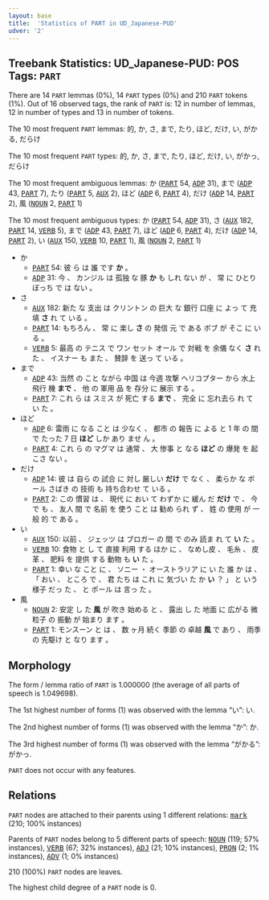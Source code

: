 ```yaml
---
layout: base
title:  'Statistics of PART in UD_Japanese-PUD'
udver: '2'
---
```


## Treebank Statistics: UD_Japanese-PUD: POS Tags: `PART`

There are 14 `PART` lemmas (0%), 14 `PART` types (0%) and 210 `PART` tokens (1%).
Out of 16 observed tags, the rank of `PART` is: 12 in number of lemmas, 12 in number of types and 13 in number of tokens.

The 10 most frequent `PART` lemmas: 的, か, さ, まで, たり, ほど, だけ, い, がかる, だらけ

The 10 most frequent `PART` types:  的, か, さ, まで, たり, ほど, だけ, い, がかっ, だらけ

The 10 most frequent ambiguous lemmas: か (<tt><a href="ja_pud-pos-PART.html">PART</a></tt> 54, <tt><a href="ja_pud-pos-ADP.html">ADP</a></tt> 31), まで (<tt><a href="ja_pud-pos-ADP.html">ADP</a></tt> 43, <tt><a href="ja_pud-pos-PART.html">PART</a></tt> 7), たり (<tt><a href="ja_pud-pos-PART.html">PART</a></tt> 5, <tt><a href="ja_pud-pos-AUX.html">AUX</a></tt> 2), ほど (<tt><a href="ja_pud-pos-ADP.html">ADP</a></tt> 6, <tt><a href="ja_pud-pos-PART.html">PART</a></tt> 4), だけ (<tt><a href="ja_pud-pos-ADP.html">ADP</a></tt> 14, <tt><a href="ja_pud-pos-PART.html">PART</a></tt> 2), 風 (<tt><a href="ja_pud-pos-NOUN.html">NOUN</a></tt> 2, <tt><a href="ja_pud-pos-PART.html">PART</a></tt> 1)

The 10 most frequent ambiguous types:  か (<tt><a href="ja_pud-pos-PART.html">PART</a></tt> 54, <tt><a href="ja_pud-pos-ADP.html">ADP</a></tt> 31), さ (<tt><a href="ja_pud-pos-AUX.html">AUX</a></tt> 182, <tt><a href="ja_pud-pos-PART.html">PART</a></tt> 14, <tt><a href="ja_pud-pos-VERB.html">VERB</a></tt> 5), まで (<tt><a href="ja_pud-pos-ADP.html">ADP</a></tt> 43, <tt><a href="ja_pud-pos-PART.html">PART</a></tt> 7), ほど (<tt><a href="ja_pud-pos-ADP.html">ADP</a></tt> 6, <tt><a href="ja_pud-pos-PART.html">PART</a></tt> 4), だけ (<tt><a href="ja_pud-pos-ADP.html">ADP</a></tt> 14, <tt><a href="ja_pud-pos-PART.html">PART</a></tt> 2), い (<tt><a href="ja_pud-pos-AUX.html">AUX</a></tt> 150, <tt><a href="ja_pud-pos-VERB.html">VERB</a></tt> 10, <tt><a href="ja_pud-pos-PART.html">PART</a></tt> 1), 風 (<tt><a href="ja_pud-pos-NOUN.html">NOUN</a></tt> 2, <tt><a href="ja_pud-pos-PART.html">PART</a></tt> 1)


* か
  * <tt><a href="ja_pud-pos-PART.html">PART</a></tt> 54: 彼 ら は 誰 です <b>か</b> 。
  * <tt><a href="ja_pud-pos-ADP.html">ADP</a></tt> 31: 今 、 カンジル は 孤独 な 豚 <b>か</b> も しれ ない が 、 常 に ひとりぼっち で は ない 。
* さ
  * <tt><a href="ja_pud-pos-AUX.html">AUX</a></tt> 182: 新た な 支出 は クリントン の 巨大 な 銀行 口座 に よっ て 充填 <b>さ</b> れ て いる 。
  * <tt><a href="ja_pud-pos-PART.html">PART</a></tt> 14: もちろん 、 常 に 楽し <b>さ</b> の 発信 元 で ある ボブ が そこ に いる 。
  * <tt><a href="ja_pud-pos-VERB.html">VERB</a></tt> 5: 最高 の テニス で ワン セット オール で 対戦 を 余儀 なく <b>さ</b> れ た 、 イスナー も また 、 賛辞 を 送っ て いる 。
* まで
  * <tt><a href="ja_pud-pos-ADP.html">ADP</a></tt> 43: 当然 の こと ながら 中国 は 今週 攻撃 ヘリコプター から 水上 飛行 機 <b>まで</b> 、 他 の 軍用 品 を 存分 に 展示 する 。
  * <tt><a href="ja_pud-pos-PART.html">PART</a></tt> 7: これ ら は スミス が 死亡 する <b>まで</b> 、 完全 に 忘れ去ら れ て い た 。
* ほど
  * <tt><a href="ja_pud-pos-ADP.html">ADP</a></tt> 6: 雷雨 に なる こと は 少なく 、 都市 の 報告 に よる と 1 年 の 間 で たった 7 日 <b>ほど</b> しか あり ませ ん 。
  * <tt><a href="ja_pud-pos-PART.html">PART</a></tt> 4: これ ら の マグマ は 通常 、 大 惨事 と なる <b>ほど</b> の 爆発 を 起こさ ない 。
* だけ
  * <tt><a href="ja_pud-pos-ADP.html">ADP</a></tt> 14: 彼 は 自ら の 試合 に 対し 厳しい <b>だけ</b> で なく 、 柔らか な ボール さばき の 技術 も 持ち合わせ て いる 。
  * <tt><a href="ja_pud-pos-PART.html">PART</a></tt> 2: この 慣習 は 、 現代 に おい て わずか に 緩ん だ <b>だけ</b> で 、 今 で も 、 友人 間 で 名前 を 使う こと は 勧め られ ず 、 姓 の 使用 が 一般 的 で ある 。
* い
  * <tt><a href="ja_pud-pos-AUX.html">AUX</a></tt> 150: 以前 、 ジェッツ は ブロガー の 間 で のみ 読ま れ て <b>い</b> た 。
  * <tt><a href="ja_pud-pos-VERB.html">VERB</a></tt> 10: 食物 と し て 直接 利用 する ほか に 、 なめし皮 、 毛糸 、 皮革 、 肥料 を 提供 する 動物 も <b>い</b> た 。
  * <tt><a href="ja_pud-pos-PART.html">PART</a></tt> 1: 幸い な こと に 、 ソニー ・ オーストラリア に い た 誰 か は 、 「 おい 、 ところ で 、 君 たち は これ に 気づい た か <b>い</b> ？ 」 と いう 様子 だっ た 、 と ポール は 言っ た 。
* 風
  * <tt><a href="ja_pud-pos-NOUN.html">NOUN</a></tt> 2: 安定 し た <b>風</b> が 吹き 始める と 、 露出 し た 地面 に 広がる 微 粒子 の 振動 が 始まり ます 。
  * <tt><a href="ja_pud-pos-PART.html">PART</a></tt> 1: モンスーン と は 、 数 ヶ月 続く 季節 の 卓越 <b>風</b> で あり 、 雨季 の 先駆け と なり ます 。

## Morphology

The form / lemma ratio of `PART` is 1.000000 (the average of all parts of speech is 1.049698).

The 1st highest number of forms (1) was observed with the lemma “い”: い.

The 2nd highest number of forms (1) was observed with the lemma “か”: か.

The 3rd highest number of forms (1) was observed with the lemma “がかる”: がかっ.

`PART` does not occur with any features.


## Relations

`PART` nodes are attached to their parents using 1 different relations: <tt><a href="ja_pud-dep-mark.html">mark</a></tt> (210; 100% instances)

Parents of `PART` nodes belong to 5 different parts of speech: <tt><a href="ja_pud-pos-NOUN.html">NOUN</a></tt> (119; 57% instances), <tt><a href="ja_pud-pos-VERB.html">VERB</a></tt> (67; 32% instances), <tt><a href="ja_pud-pos-ADJ.html">ADJ</a></tt> (21; 10% instances), <tt><a href="ja_pud-pos-PRON.html">PRON</a></tt> (2; 1% instances), <tt><a href="ja_pud-pos-ADV.html">ADV</a></tt> (1; 0% instances)

210 (100%) `PART` nodes are leaves.

The highest child degree of a `PART` node is 0.

